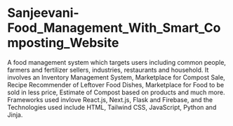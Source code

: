 # Sanjeevani-Food_Management_With_Smart_Composting_Website
A food management system which targets users including common people, farmers and fertilizer sellers, industries, restaurants and household. 
It involves an Inventory Management System, Marketplace for Compost Sale, Recipe Recommender of Leftover Food Dishes, Marketplace for Food to be sold in less price, Estimate of Compost based on products and much more. 
Frameworks used invlove React.js, Next.js, Flask and Firebase, and the Technologies used include HTML, Tailwind CSS, JavaScript, Python and Jinja.
